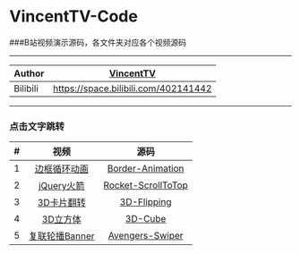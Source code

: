 # VincentTV-Code

###B站视频演示源码，各文件夹对应各个视频源码

****
	
|Author|[VincentTV](http://blog.csdn.net/guodongxiaren "B站")|
|---|---
|Bilibili|https://space.bilibili.com/402141442


****
### 点击文字跳转

|#|视频|源码|
|:---:|:----:|:-----:|
|1|[边框循环动画](https://www.bilibili.com/video/av48988967 "边框循环动画")|[Border-Animation](./Border-Animation)|
|2|[jQuery火箭](https://www.bilibili.com/video/av49252072 "jQuery火箭")|[Rocket-ScrollToTop](./Rocket-ScrollToTop)|
|3|[3D卡片翻转](https://www.bilibili.com/video/av49517141 "3D卡片翻转")|[3D-Flipping](./3D-Flipping)|
|4|[3D立方体](https://www.bilibili.com/video/av49984936 "3D立方体")|[3D-Cube](./3D-Cube)|
|5|[复联轮播Banner](https://www.bilibili.com/video/av50437887 "复联轮播Banner")|[Avengers-Swiper](./Avengers-Swiper)|